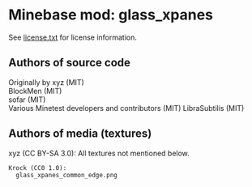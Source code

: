 Minebase mod: glass_xpanes
==========================
See [license.txt](./license.txt) for license information.

Authors of source code
----------------------
Originally by xyz (MIT)  
BlockMen (MIT)  
sofar (MIT)  
Various Minetest developers and contributors (MIT)
LibraSubtilis (MIT)

Authors of media (textures)
---------------------------
xyz (CC BY-SA 3.0):
  All textures not mentioned below.

```txt
Krock (CC0 1.0):
  glass_xpanes_common_edge.png
```

